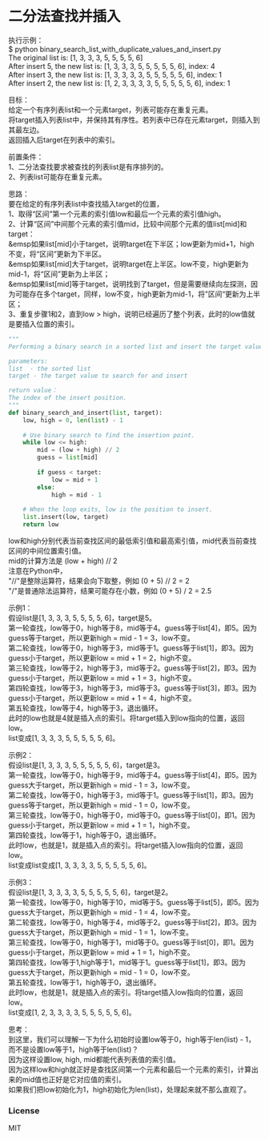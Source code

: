 # 二分法查找并插入
  
执行示例：  
$ python binary_search_list_with_duplicate_values_and_insert.py  
The original list is: [1, 3, 3, 3, 5, 5, 5, 5, 6]  
After insert 5, the new list is: [1, 3, 3, 3, 5, 5, 5, 5, 5, 6], index: 4  
After insert 3, the new list is: [1, 3, 3, 3, 3, 5, 5, 5, 5, 5, 6], index: 1  
After insert 2, the new list is: [1, 2, 3, 3, 3, 3, 5, 5, 5, 5, 5, 6], index: 1  
  
目标：  
给定一个有序列表list和一个元素target，列表可能存在重复元素。  
将target插入列表list中，并保持其有序性。若列表中已存在元素target，则插入到其最左边。  
返回插入后target在列表中的索引。  
  
前置条件：   
1、二分法查找要求被查找的列表list是有序排列的。  
2、列表list可能存在重复元素。  
  
思路：  
要在给定的有序列表list中查找插入target的位置，  
1、取得“区间”第一个元素的索引值low和最后一个元素的索引值high。  
2、计算“区间”中间那个元素的索引值mid，比较中间那个元素的值list[mid]和target：  
&emsp如果list[mid]小于target，说明target在下半区；low更新为mid+1，high不变，将“区间”更新为下半区。  
&emsp如果list[mid]大于target，说明target在上半区。low不变，high更新为mid-1，将“区间”更新为上半区；  
&emsp如果list[mid]等于target，说明找到了target，但是需要继续向左探测，因为可能存在多个target，同样，low不变，high更新为mid-1，将”区间“更新为上半区；  
3、重复步骤1和2，直到low > high，说明已经遍历了整个列表，此时的low值就是要插入位置的索引。  
  
```python
"""
Performing a binary search in a sorted list and insert the target value.

parameters:
list  - the sorted list
target - the target value to search for and insert

return value：
The index of the insert position.
"""
def binary_search_and_insert(list, target):
    low, high = 0, len(list) - 1
    
    # Use binary search to find the insertion point.
    while low <= high:
        mid = (low + high) // 2
        guess = list[mid]
        
        if guess < target:
            low = mid + 1
        else:
            high = mid - 1
            
    # When the loop exits, low is the position to insert.
    list.insert(low, target)
    return low
```
  
low和high分别代表当前查找区间的最低索引值和最高索引值，mid代表当前查找区间的中间位置索引值。  
mid的计算方法是 (low + high) // 2  
注意在Python中，  
"//"是整除运算符，结果会向下取整，例如 (0 + 5) // 2 = 2   
"/"是普通除法运算符，结果可能存在小数，例如 (0 + 5) / 2 = 2.5  
  
示例1：  
假设list是[1, 3, 3, 3, 5, 5, 5, 5, 6]，target是5。  
第一轮查找，low等于0，high等于8，mid等于4。guess等于list[4]，即5。因为guess等于target，所以更新high = mid - 1 = 3，low不变。  
第二轮查找，low等于0，high等于3，mid等于1。guess等于list[1]，即3。因为guess小于target，所以更新low = mid + 1 = 2，high不变。  
第三轮查找，low等于2，high等于3，mid等于2。guess等于list[2]，即3。因为guess小于target，所以更新low = mid + 1 = 3，high不变。  
第四轮查找，low等于3，high等于3，mid等于3。guess等于list[3]，即3。因为guess小于target，所以更新low = mid + 1 = 4，high不变。  
第五轮查找，low等于4，high等于3，退出循环。  
此时的low也就是4就是插入点的索引。将target插入到low指向的位置，返回low。  
list变成[1, 3, 3, 3, 5, 5, 5, 5, 5, 6]。  
  
示例2：  
假设list是[1, 3, 3, 3, 5, 5, 5, 5, 5, 6]，target是3。  
第一轮查找，low等于0，high等于9，mid等于4。guess等于list[4]，即5。因为guess大于target，所以更新high = mid - 1 = 3，low不变。  
第二轮查找，low等于0，high等于3，mid等于1。guess等于list[1]，即3。因为guess等于target，所以更新high = mid - 1 = 0，low不变。  
第三轮查找，low等于0，high等于0，mid等于0。guess等于list[0]，即1。因为guess小于target，所以更新low = mid + 1 = 1，high不变。  
第四轮查找，low等于1，high等于0，退出循环。  
此时low，也就是1，就是插入点的索引。将target插入low指向的位置，返回low。  
list变成list变成[1, 3, 3, 3, 3, 5, 5, 5, 5, 5, 6]。   
  
示例3：  
假设list是[1, 3, 3, 3, 3, 5, 5, 5, 5, 5, 6]，target是2。  
第一轮查找，low等于0，high等于10，mid等于5。guess等于list[5]，即5。因为guess大于target，所以更新high = mid - 1 = 4，low不变。   
第二轮查找，low等于0，high等于4，mid等于2。guess等于list[2]，即3。因为guess大于target，所以更新high = mid - 1 = 1，low不变。    
第三轮查找，low等于0，high等于1，mid等于0。guess等于list[0]，即1。因为guess小于target，所以更新low = mid + 1 = 1，high不变。   
第四轮查找，low等于1,high等于1，mid等于1。guess等于list[1]，即3。因为guess大于target，所以更新high = mid - 1 = 0，low不变。  
第五轮查找，low等于1，high等于0，退出循环。  
此时low，也就是1，就是插入点的索引。将target插入low指向的位置，返回low。  
list变成[1, 2, 3, 3, 3, 3, 5, 5, 5, 5, 5, 6]。  
  
思考：  
到这里，我们可以理解一下为什么初始时设置low等于0，high等于len(list) - 1，而不是设置low等于1，high等于len(list)？  
因为这样设置low, high, mid都能代表列表值的索引值。  
因为这样low和high就正好是查找区间第一个元素和最后一个元素的索引，计算出来的mid值也正好是它对应值的索引。  
如果我们把low初始化为1，high初始化为len(list)，处理起来就不那么直观了。  
  
### License
  
MIT
